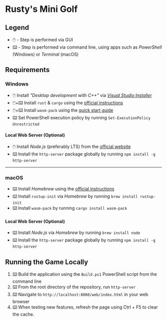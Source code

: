 # Rusty's Mini Golf

## Legend

* 🖱️ - Step is performed via GUI
* ⌨️ - Step is performed via command line, using apps such as _PowerShell_ (Windows) or _Terminal_ (macOS)

## Requirements

### Windows

* 🖱️ Install _"Desktop development with C++"_ via [_Visual Studio Installer_](https://visualstudio.microsoft.com/downloads/)
* 🖱️+⌨️ Install `rust` & `cargo` using the [official instructions](https://www.rust-lang.org/tools/install)
* 🖱️+⌨️ Install `wasm-pack` using the [quick start guide](https://rustwasm.github.io/wasm-pack/book/quickstart.html)
* ⌨️ Set PowerShell execution policy by running `Set-ExecutionPolicy Unrestricted`

#### Local Web Server (Optional)

* 🖱️ Install _Node.js_ (preferably LTS) from the [official website](https://nodejs.org/en/)
* ⌨️ Install the `http-server` package globally by running `npm install -g http-server`

---

### macOS

* ⌨️ Install _Homebrew_ using the [official instructions](https://brew.sh/)
* ⌨️ Install `rustup-init` via _Homebrew_ by running `brew install rustup-init`
* ⌨️ Install `wasm-pack` by running `cargo install wasm-pack`

#### Local Web Server (Optional)

* ⌨️ Install _Node.js_ via _Homebrew_ by running `brew install node`
* ⌨️ Install the `http-server` package globally by running `npm install -g http-server`

## Running the Game Locally

1. ⌨️ Build the application using the `Build.ps1` PowerShell script from the command line
2. ⌨️ From the root directory of the repository, run `http-server`
3. ⌨️ Navigate to `http://localhost:8080/web/index.html` in your web browser
4. ⌨️ When testing new features, refresh the page using Ctrl + F5 to clear the cache.
